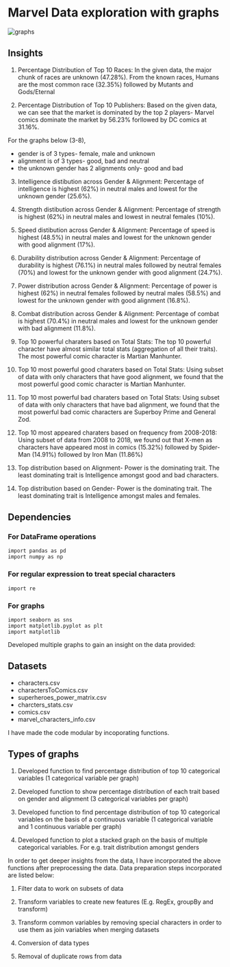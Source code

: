 
# Marvel Data exploration with graphs

![graphs](https://github.com/anshuc90/marvel/tree/master/graphs)


## Insights

1. Percentage Distribution of Top 10 Races: In the given data, the major chunk of races are unknown (47.28%). From the known races, Humans are the most common race (32.35%) followed by Mutants and Gods/Eternal 

2. Percentage Distribution of Top 10 Publishers: Based on the given data, we can see that the market is dominated by the top 2 players- Marvel comics dominate the market by 56.23% forllowed by DC comics at 31.16%.

For the graphs below (3-8),
- gender is of 3 types- female, male and unknown 
- alignment is of 3 types- good, bad and neutral
- the unknown gender has 2 alignments only- good and bad

3. Intelligence distibution across Gender & Alignment: Percentage of intelligence is highest (62%) in neutral males and lowest for the unknown gender (25.6%).

4. Strength distibution across Gender & Alignment: Percentage of strength is highest (62%) in neutral males and lowest in neutral females (10%).

5. Speed distibution across Gender & Alignment: Percentage of speed is highest (48.5%) in neutral males and lowest for the unknown gender with good alignment (17%).

6. Durability distribution across Gender & Alignment: Percentage of durability is highest (76.1%) in neutral males followed by neutral females (70%) and lowest for the unknown gender with good alignment (24.7%).

7. Power distribution across Gender & Alignment: Percentage of power is highest (62%) in neutral females followed by neutral males (58.5%) and lowest for the unknown gender with good alignment (16.8%).

8. Combat distribution across Gender & Alignment: Percentage of combat is highest (70.4%) in neutral males and lowest for the unknown gender with bad alignment (11.8%).

9. Top 10 powerful charaters based on Total Stats: The top 10 powerful character have almost similar total stats (aggregation of all their traits). The most powerful comic character is Martian Manhunter.

10. Top 10 most powerful good charaters based on Total Stats: Using subset of data with only characters that have good alignment, we found that the most powerful good comic character is Martian Manhunter.

11. Top 10 most powerful bad charaters based on Total Stats: Using subset of data with only characters that have bad alignment, we found that the most powerful bad comic characters are Superboy Prime and General Zod.

12. Top 10 most appeared charaters based on frequency from 2008-2018: Using subset of data from 2008 to 2018, we found out that X-men as characters have appeared most in comics (15.32%) followed by Spider-Man (14.91%) followed by Iron Man (11.86%)

13. Top distribution based on Alignment- Power is the dominating trait. The least dominating trait is Intelligence amongst good and bad characters.

14. Top distribution based on Gender- Power is the dominating trait. The least dominating trait is Intelligence amongst males and females.



## Dependencies

### For DataFrame operations

```
import pandas as pd
import numpy as np
```

### For regular expression to treat special characters

```
import re
```

### For graphs

```
import seaborn as sns
import matplotlib.pyplot as plt
import matplotlib
```

Developed multiple graphs to gain an insight on the data provided:

## Datasets

- characters.csv
- charactersToComics.csv
- superheroes_power_matrix.csv
- charcters_stats.csv
- comics.csv
- marvel_characters_info.csv

I have made the code modular by incoporating functions.

## Types of graphs

1. Developed function to find percentage distribution of top 10 categorical variables (1 categorical variable per graph)

2. Developed function to show percentage distribution of each trait based on gender and alignment (3 categorical variables per graph)

3. Developed function to find percentage distribution of top 10 categorical variables on the basis of a continuous variable (1 categorical variable and 1 continuous variable per graph)

4. Developed function to plot a stacked graph on the basis of multiple categorical variables. For e.g. trait distribution amongst genders

In order to get deeper insights from the data, I have incorporated the above functions after preprocessing the data. Data preparation steps incorporated are listed below:

1. Filter data to work on subsets of data

2. Transform variables to create new features (E.g. RegEx, groupBy and transform)

3. Transform common variables by removing special characters in order to use them as join variables when merging datasets

4. Conversion of data types

5. Removal of duplicate rows from data
